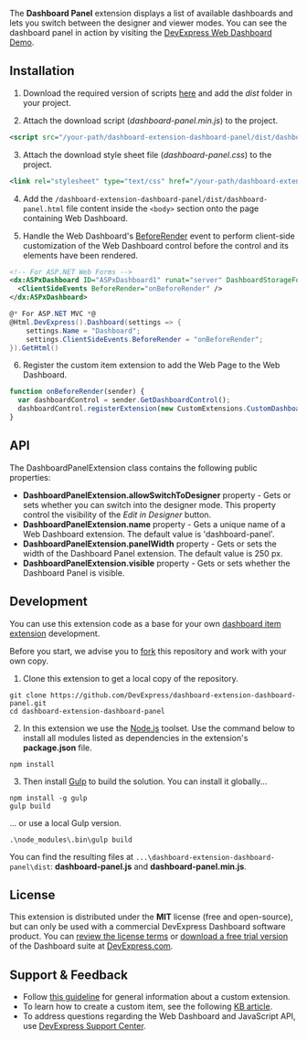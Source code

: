 The **Dashboard Panel** extension displays a list of available dashboards and lets you switch between the designer and viewer modes. You can see the dashboard panel in action by visiting the [DevExpress Web Dashboard Demo](https://demos.devexpress.com/Dashboard/).

## Installation

1. Download the required version of scripts [here](https://github.com/DevExpress/dashboard-extension-dashboard-panel/releases/) and add the *dist* folder in your project.

2. Attach the download script (*dashboard-panel.min.js*) to the project.
```xml
<script src="/your-path/dashboard-extension-dashboard-panel/dist/dashboard-panel.min.js"></script>
```
3. Attach the download style sheet file (*dashboard-panel.css*) to the project.
```xml
<link rel="stylesheet" type="text/css" href="/your-path/dashboard-extension-dashboard-panel/dist/dashboard-panel-style.css" />
```

4. Add the ```/dashboard-extension-dashboard-panel/dist/dashboard-panel.html``` file content inside the ```<body>``` section onto the page containing Web Dashboard. 

5. Handle the Web Dashboard's [BeforeRender](https://documentation.devexpress.com/#Dashboard/DevExpressDashboardWebScriptsASPxClientDashboard_BeforeRendertopic) event to perform client-side customization of the Web Dashboard control before the control and its elements have been rendered.

```xml
<!-- For ASP.NET Web Forms -->
<dx:ASPxDashboard ID="ASPxDashboard1" runat="server" DashboardStorageFolder="~/App_Data/Dashboards">
  <ClientSideEvents BeforeRender="onBeforeRender" />
</dx:ASPxDashboard>
```
```C#
@* For ASP.NET MVC *@
@Html.DevExpress().Dashboard(settings => {
    settings.Name = "Dashboard";
    settings.ClientSideEvents.BeforeRender = "onBeforeRender";
}).GetHtml()
```

6. Register the custom item extension to add the Web Page to the Web Dashboard.

```javascript
function onBeforeRender(sender) {
  var dashboardControl = sender.GetDashboardControl();
  dashboardControl.registerExtension(new CustomExtensions.CustomDashboardPanelExtension(dashboardControl));
}
```

## API
The DashboardPanelExtension class contains the following public properties:

- **DashboardPanelExtension.allowSwitchToDesigner** property - Gets or sets whether you can switch into the designer mode. This property control the visibility of the *Edit in Designer* button.  
- **DashboardPanelExtension.name** property - Gets a unique name of a Web Dashboard extension. The default value is 'dashboard-panel'.
- **DashboardPanelExtension.panelWidth** property - Gets or sets the width of the Dashboard Panel extension. The default value is 250 px.
- **DashboardPanelExtension.visible** property - Gets or sets whether the Dashboard Panel is visible.


## Development 

You can use this extension code as a base for your own [dashboard item extension](https://documentation.devexpress.com/#Dashboard/CustomDocument117546) development. 

Before you start, we advise you to [fork](https://help.github.com/articles/fork-a-repo/) this repository and work with your own copy.

1. Clone this extension to get a local copy of the repository.
```Batchfile
git clone https://github.com/DevExpress/dashboard-extension-dashboard-panel.git
cd dashboard-extension-dashboard-panel
```

2. In this extension we use the [Node.js](https://nodejs.org/en/about/) toolset. Use the command below to install all modules listed as dependencies in the extension's **package.json** file.
```Batchfile
npm install
```

3. Then install [Gulp](http://gulpjs.com) to build the solution. You can install it globally...
```Batchfile
npm install -g gulp
gulp build
```

... or use a local Gulp version.
```Batchfile
.\node_modules\.bin\gulp build
```

You can find the resulting files at ```...\dashboard-extension-dashboard-panel\dist```:
**dashboard-panel.js** and **dashboard-panel.min.js**.


## License

This extension is distributed under the **MIT** license (free and open-source), but can only be used with a commercial DevExpress Dashboard software product. You can [review the license terms](https://www.devexpress.com/Support/EULAs/NetComponents.xml) or [download a free trial version](https://go.devexpress.com/DevExpressDownload_UniversalTrial.aspx) of the Dashboard suite at [DevExpress.com](https://www.devexpress.com).

## Support & Feedback

* Follow [this guideline](https://www.devexpress.com/Support/Center/Question/Details/T491859) for general information about a custom extension.
* To learn how to create a custom item, see the following [KB article](https://www.devexpress.com/Support/Center/Question/Details/T491984).
* To address questions regarding the Web Dashboard and JavaScript API, use [DevExpress Support Center](https://www.devexpress.com/Support/Center).

